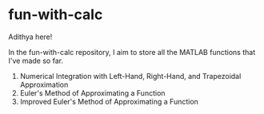 # fun-with-calc
Adithya here!

In the fun-with-calc repository, I aim to store all the MATLAB functions that I've made so far. 

1) Numerical Integration with Left-Hand, Right-Hand, and Trapezoidal Approximation
2) Euler's Method of Approximating a Function
3) Improved Euler's Method of Approximating a Function
